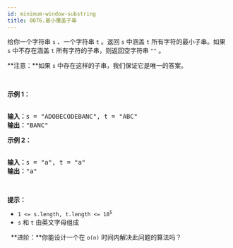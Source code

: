 ```yaml
---
id: minimum-window-substring
title: 0076.最小覆盖子串
---
```

给你一个字符串 <code>s</code> 、一个字符串 <code>t</code> 。返回 <code>s</code> 中涵盖 <code>t</code> 所有字符的最小子串。如果 <code>s</code> 中不存在涵盖 <code>t</code> 所有字符的子串，则返回空字符串 <code>&#34;&#34;</code> 。

**注意：**如果 <code>s</code> 中存在这样的子串，我们保证它是唯一的答案。

 

**示例 1：**


<pre><br/><strong>输入：</strong>s = &#34;ADOBECODEBANC&#34;, t = &#34;ABC&#34;<br/><strong>输出：</strong>&#34;BANC&#34;<br/></pre>

**示例 2：**


<pre><br/><strong>输入：</strong>s = &#34;a&#34;, t = &#34;a&#34;<br/><strong>输出：</strong>&#34;a&#34;<br/></pre>

 

**提示：**


- <code>1 &lt;= s.length, t.length &lt;= 10<sup>5</sup></code>
- <code>s</code> 和 <code>t</code> 由英文字母组成

 
**进阶：**你能设计一个在 <code>o(n)</code> 时间内解决此问题的算法吗？